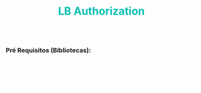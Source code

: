<h1 align="center">
    <a style="color: #00bfb3"> LB Authorization</a>
</h1>

<p align="left" style="color: white">🚀 
    Biblioteca responsável pelo controle de criação e validação de tokens dos serviços a utilizarem
</p>


<h3 align="left">
    <a> Pré Requisitos (Bibliotecas): </a>
</h3>

<p style="margin: 0 0 0 5%">
    <a style="color: white" href="https://pypi.org/project/pydantic/">
        PyJWT (Versão -> 2.8.0) - 
    </a>
    <a style="color: white">
        Biblioteca responsável pela fluxo de encrypt e decrypt das tokens
    </a>
</p>

<p style="margin: 5%; font-size: 15px; color: white; text-align: center">
    Desenvolvido Por Lucas Barros
</p>
